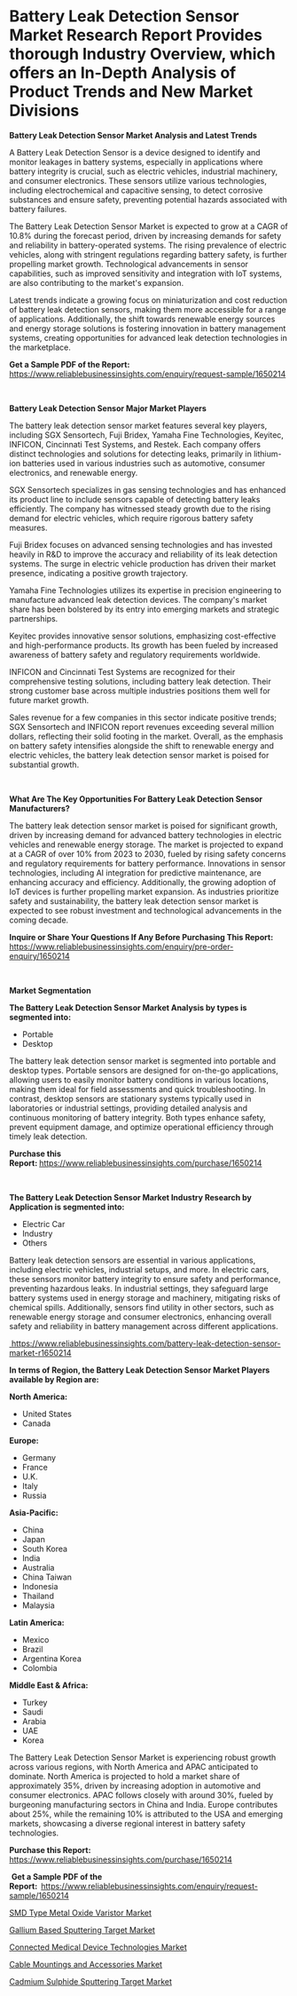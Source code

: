 <p><h1>Battery Leak Detection Sensor Market Research Report Provides thorough Industry Overview, which offers an In-Depth Analysis of Product Trends and New Market Divisions</h1></p><p><strong>Battery Leak Detection Sensor Market Analysis and Latest Trends</strong></p>
<p><p>A Battery Leak Detection Sensor is a device designed to identify and monitor leakages in battery systems, especially in applications where battery integrity is crucial, such as electric vehicles, industrial machinery, and consumer electronics. These sensors utilize various technologies, including electrochemical and capacitive sensing, to detect corrosive substances and ensure safety, preventing potential hazards associated with battery failures.</p><p>The Battery Leak Detection Sensor Market is expected to grow at a CAGR of 10.8% during the forecast period, driven by increasing demands for safety and reliability in battery-operated systems. The rising prevalence of electric vehicles, along with stringent regulations regarding battery safety, is further propelling market growth. Technological advancements in sensor capabilities, such as improved sensitivity and integration with IoT systems, are also contributing to the market's expansion.</p><p>Latest trends indicate a growing focus on miniaturization and cost reduction of battery leak detection sensors, making them more accessible for a range of applications. Additionally, the shift towards renewable energy sources and energy storage solutions is fostering innovation in battery management systems, creating opportunities for advanced leak detection technologies in the marketplace.</p></p>
<p><strong>Get a Sample PDF of the Report:&nbsp;</strong> <a href="https://www.reliablebusinessinsights.com/enquiry/request-sample/1650214?utm_campaign=41&utm_medium=2&utm_source=Github&utm_content=ia&utm_term=08122024&utm_id=battery-leak-detection-sensor">https://www.reliablebusinessinsights.com/enquiry/request-sample/1650214</a></p>
<p>&nbsp;</p>
<p><strong>Battery Leak Detection Sensor Major Market Players</strong></p>
<p><p>The battery leak detection sensor market features several key players, including SGX Sensortech, Fuji Bridex, Yamaha Fine Technologies, Keyitec, INFICON, Cincinnati Test Systems, and Restek. Each company offers distinct technologies and solutions for detecting leaks, primarily in lithium-ion batteries used in various industries such as automotive, consumer electronics, and renewable energy.</p><p>SGX Sensortech specializes in gas sensing technologies and has enhanced its product line to include sensors capable of detecting battery leaks efficiently. The company has witnessed steady growth due to the rising demand for electric vehicles, which require rigorous battery safety measures. </p><p>Fuji Bridex focuses on advanced sensing technologies and has invested heavily in R&D to improve the accuracy and reliability of its leak detection systems. The surge in electric vehicle production has driven their market presence, indicating a positive growth trajectory.</p><p>Yamaha Fine Technologies utilizes its expertise in precision engineering to manufacture advanced leak detection devices. The company's market share has been bolstered by its entry into emerging markets and strategic partnerships.</p><p>Keyitec provides innovative sensor solutions, emphasizing cost-effective and high-performance products. Its growth has been fueled by increased awareness of battery safety and regulatory requirements worldwide.</p><p>INFICON and Cincinnati Test Systems are recognized for their comprehensive testing solutions, including battery leak detection. Their strong customer base across multiple industries positions them well for future market growth.</p><p>Sales revenue for a few companies in this sector indicate positive trends; SGX Sensortech and INFICON report revenues exceeding several million dollars, reflecting their solid footing in the market. Overall, as the emphasis on battery safety intensifies alongside the shift to renewable energy and electric vehicles, the battery leak detection sensor market is poised for substantial growth.</p></p>
<p>&nbsp;</p>
<p><strong>What Are The Key Opportunities For Battery Leak Detection Sensor Manufacturers?</strong></p>
<p><p>The battery leak detection sensor market is poised for significant growth, driven by increasing demand for advanced battery technologies in electric vehicles and renewable energy storage. The market is projected to expand at a CAGR of over 10% from 2023 to 2030, fueled by rising safety concerns and regulatory requirements for battery performance. Innovations in sensor technologies, including AI integration for predictive maintenance, are enhancing accuracy and efficiency. Additionally, the growing adoption of IoT devices is further propelling market expansion. As industries prioritize safety and sustainability, the battery leak detection sensor market is expected to see robust investment and technological advancements in the coming decade.</p></p>
<p><strong>Inquire or Share Your Questions If Any Before Purchasing This Report:</strong> <a href="https://www.reliablebusinessinsights.com/enquiry/pre-order-enquiry/1650214?utm_campaign=41&utm_medium=2&utm_source=Github&utm_content=ia&utm_term=08122024&utm_id=battery-leak-detection-sensor">https://www.reliablebusinessinsights.com/enquiry/pre-order-enquiry/1650214</a></p>
<p>&nbsp;</p>
<p><strong>Market Segmentation</strong></p>
<p><strong>The Battery Leak Detection Sensor Market Analysis by types is segmented into:</strong></p>
<p><ul><li>Portable</li><li>Desktop</li></ul></p>
<p><p>The battery leak detection sensor market is segmented into portable and desktop types. Portable sensors are designed for on-the-go applications, allowing users to easily monitor battery conditions in various locations, making them ideal for field assessments and quick troubleshooting. In contrast, desktop sensors are stationary systems typically used in laboratories or industrial settings, providing detailed analysis and continuous monitoring of battery integrity. Both types enhance safety, prevent equipment damage, and optimize operational efficiency through timely leak detection.</p></p>
<p><strong>Purchase this Report:&nbsp;</strong><a href="https://www.reliablebusinessinsights.com/purchase/1650214?utm_campaign=41&utm_medium=2&utm_source=Github&utm_content=ia&utm_term=08122024&utm_id=battery-leak-detection-sensor">https://www.reliablebusinessinsights.com/purchase/1650214</a></p>
<p>&nbsp;</p>
<p><strong>The Battery Leak Detection Sensor Market Industry Research by Application is segmented into:</strong></p>
<p><ul><li>Electric Car</li><li>Industry</li><li>Others</li></ul></p>
<p><p>Battery leak detection sensors are essential in various applications, including electric vehicles, industrial setups, and more. In electric cars, these sensors monitor battery integrity to ensure safety and performance, preventing hazardous leaks. In industrial settings, they safeguard large battery systems used in energy storage and machinery, mitigating risks of chemical spills. Additionally, sensors find utility in other sectors, such as renewable energy storage and consumer electronics, enhancing overall safety and reliability in battery management across different applications.</p></p>
<p><a href="https://www.reliablebusinessinsights.com/battery-leak-detection-sensor-market-r1650214?utm_campaign=41&utm_medium=2&utm_source=Github&utm_content=ia&utm_term=08122024&utm_id=battery-leak-detection-sensor">&nbsp;https://www.reliablebusinessinsights.com/battery-leak-detection-sensor-market-r1650214</a></p>
<p><strong>In terms of Region, the Battery Leak Detection Sensor Market Players available by Region are:</strong></p>
<p>
    <p> <strong> North America: </strong>
        <ul>
            <li>United States</li>
            <li>Canada</li>
        </ul>
        </p> 
    <p> <strong> Europe: </strong>
        <ul>
            <li>Germany</li>
            <li>France</li>
            <li>U.K.</li>
            <li>Italy</li>
            <li>Russia</li>
        </ul>
        </p> 
    <p> <strong> Asia-Pacific: </strong>
        <ul>
            <li>China</li>
            <li>Japan</li>
            <li>South Korea</li>
            <li>India</li>
            <li>Australia</li>
            <li>China Taiwan</li>
            <li>Indonesia</li>
            <li>Thailand</li>
            <li>Malaysia</li>
        </ul>
        </p> 
    <p> <strong> Latin America: </strong>
        <ul>
            <li>Mexico</li>
            <li>Brazil</li>
            <li>Argentina Korea</li>
            <li>Colombia</li>
        </ul>
        </p> 
    <p> <strong> Middle East & Africa: </strong>
        <ul>
            <li>Turkey</li>
            <li>Saudi</li>
            <li>Arabia</li>
            <li>UAE</li>
            <li>Korea</li>
        </ul>
    </p>
    </p>
<p><p>The Battery Leak Detection Sensor Market is experiencing robust growth across various regions, with North America and APAC anticipated to dominate. North America is projected to hold a market share of approximately 35%, driven by increasing adoption in automotive and consumer electronics. APAC follows closely with around 30%, fueled by burgeoning manufacturing sectors in China and India. Europe contributes about 25%, while the remaining 10% is attributed to the USA and emerging markets, showcasing a diverse regional interest in battery safety technologies.</p></p>
<p><strong>Purchase this Report: </strong><a href="https://www.reliablebusinessinsights.com/purchase/1650214?utm_campaign=41&utm_medium=2&utm_source=Github&utm_content=ia&utm_term=08122024&utm_id=battery-leak-detection-sensor">https://www.reliablebusinessinsights.com/purchase/1650214</a></p>
<p>&nbsp;<strong>Get a Sample PDF of the Report:&nbsp;&nbsp;</strong><a href="https://www.reliablebusinessinsights.com/enquiry/request-sample/1650214?utm_campaign=41&utm_medium=2&utm_source=Github&utm_content=ia&utm_term=08122024&utm_id=battery-leak-detection-sensor">https://www.reliablebusinessinsights.com/enquiry/request-sample/1650214</a></p>
<p><strong></strong></p>
<p><p><a href="https://issuu.com/reportprime-2/docs/smd-type-metal-oxide-varistor-market-size-2030.ppt?utm_campaign=41&utm_medium=2&utm_source=Github&utm_content=ia&utm_term=08122024&utm_id=battery-leak-detection-sensor">SMD Type Metal Oxide Varistor Market</a></p><p><a href="https://github.com/sca704osol/Market-Research-Report-List-1/blob/main/gallium-based-sputtering-target-market.md?utm_campaign=41&utm_medium=2&utm_source=Github&utm_content=ia&utm_term=08122024&utm_id=battery-leak-detection-sensor">Gallium Based Sputtering Target Market</a></p><p><a href="https://www.linkedin.com/pulse/connected-medical-device-technologies-market-size-share-detailed-k6tle?utm_campaign=41&utm_medium=2&utm_source=Github&utm_content=ia&utm_term=08122024&utm_id=battery-leak-detection-sensor">Connected Medical Device Technologies Market</a></p><p><a href="https://issuu.com/reportprime-2/docs/cable-mountings-and-accessories-market-size-2030.p?utm_campaign=41&utm_medium=2&utm_source=Github&utm_content=ia&utm_term=08122024&utm_id=battery-leak-detection-sensor">Cable Mountings and Accessories Market</a></p><p><a href="https://github.com/nicoletavirag/Market-Research-Report-List-5/blob/main/cadmium-sulphide-sputtering-target-market.md?utm_campaign=41&utm_medium=2&utm_source=Github&utm_content=ia&utm_term=08122024&utm_id=battery-leak-detection-sensor">Cadmium Sulphide Sputtering Target Market</a></p></p>